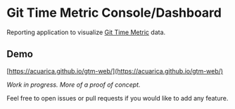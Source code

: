 # Git Time Metric Console/Dashboard

Reporting application to visualize [Git Time Metric](https://github.com/git-time-metric/gtm) data.

## Demo

[https://acuarica.github.io/gtm-web/](https://acuarica.github.io/gtm-web/)

*Work in progress. More of a proof of concept.*

Feel free to open issues or pull requests if you would like to add any feature.